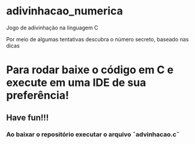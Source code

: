 # adivinhacao_numerica
Jogo de adivinhação na linguagem C

<p>Por meio de algumas tentativas descubra o número secreto, baseado nas dicas</p>

<h1>Para rodar baixe o código em C e execute em uma IDE de sua preferência!</h1>

<h2>Have fun!!!</h2>

<h3>Ao baixar o repositório executar o arquivo ˜advinhacao.c˜</h3>


